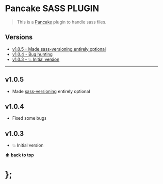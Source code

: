 Pancake SASS PLUGIN
===================

> This is a [Pancake](https://github.com/govau/pancake) plugin to handle sass files.


## Versions

* [v1.0.5 - Made sass-versioning entirely optional](v105)
* [v1.0.4 - Bug hunting](v104)
* [v1.0.3 - 💥 Initial version](v103)


----------------------------------------------------------------------------------------------------------------------------------------------------------------


## v1.0.5

- Made [sass-versioning](https://github.com/dominikwilkowski/sass-versioning) entirely optional


## v1.0.4

- Fixed some bugs


## v1.0.3

- 💥 Initial version


**[⬆ back to top](#contents)**


# };
